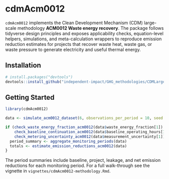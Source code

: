 # cdmAcm0012

`cdmAcm0012` implements the Clean Development Mechanism (CDM) large-scale methodology
**ACM0012 Waste energy recovery**. The package follows tidyverse design principles and
exposes applicability checks, equation-level helpers, simulations, and meta-calculation
wrappers to reproduce emission reduction estimates for projects that recover waste heat,
waste gas, or waste pressure to generate electricity and useful thermal energy.

## Installation

``` r
# install.packages("devtools")
devtools::install_github("independent-impact/GHG_methodologies/CDMLargeScale/cdmAcm0012")
```

## Getting Started

``` r
library(cdmAcm0012)

data <- simulate_acm0012_dataset(6, observations_per_period = 10, seed = 123)

if (check_waste_energy_fraction_acm0012(data$waste_energy_fraction[1]) &&
    check_baseline_continuation_acm0012(data$baseline_operating_hours[1], data$project_operating_hours[1]) &&
    check_metering_uncertainty_acm0012(data$measurement_uncertainty[1])) {
  period_summary <- aggregate_monitoring_periods(data)
  totals <- estimate_emission_reductions_acm0012(data)
}
```

The period summaries include baseline, project, leakage, and net emission reductions
for each monitoring period. For a full walk-through see the vignette in
`vignettes/cdmAcm0012-methodology.Rmd`.
